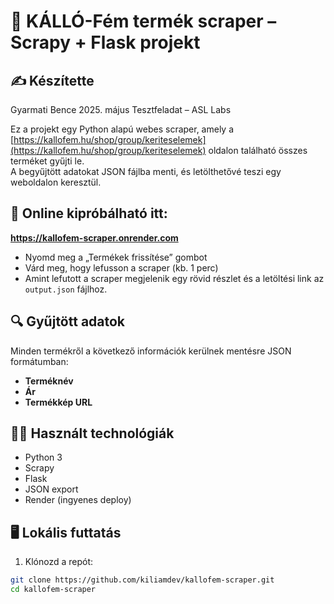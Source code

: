 # 🧰 KÁLLÓ-Fém termék scraper – Scrapy + Flask projekt

## ✍️ Készítette
   Gyarmati Bence
   2025. május
   Tesztfeladat – ASL Labs

Ez a projekt egy Python alapú webes scraper, amely a [https://kallofem.hu/shop/group/keriteselemek](https://kallofem.hu/shop/group/keriteselemek) oldalon található összes terméket gyűjti le.  
A begyűjtött adatokat JSON fájlba menti, és letölthetővé teszi egy weboldalon keresztül.

## 🔗 Online kipróbálható itt:
**https://kallofem-scraper.onrender.com**

- Nyomd meg a „Termékek frissítése” gombot
- Várd meg, hogy lefusson a scraper (kb. 1 perc)
- Amint lefutott a scraper megjelenik egy rövid részlet és a letöltési link az `output.json` fájlhoz.

## 🔍 Gyűjtött adatok

Minden termékről a következő információk kerülnek mentésre JSON formátumban:

- **Terméknév**
- **Ár**
- **Termékkép URL**

## 👩‍💻 Használt technológiák

- Python 3
- Scrapy
- Flask
- JSON export
- Render (ingyenes deploy)

## 🖥️ Lokális futtatás

1. Klónozd a repót:

```bash
git clone https://github.com/kiliamdev/kallofem-scraper.git
cd kallofem-scraper
